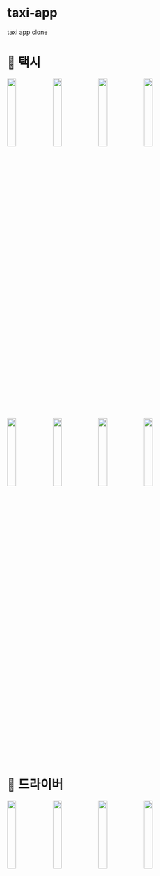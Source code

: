 # taxi-app
taxi app clone

# 🚖 택시
<img src="https://github.com/user-attachments/assets/34066c36-2afc-437b-aa19-a2782e202097" width="20%"/>
<img src="https://github.com/user-attachments/assets/f7bf1199-876d-4136-999f-efc13fb0bf92" width="20%"/>
<img src="https://github.com/user-attachments/assets/6b38c647-0a39-4770-915c-e2b600cc90a9" width="20%"/>
<img src="https://github.com/user-attachments/assets/2a011cae-c549-4baf-b39a-2e40623026ab" width="20%"/>
<img src="https://github.com/user-attachments/assets/d1fd733a-2e99-46a4-90c4-5c6940e58376" width="20%"/>
<img src="https://github.com/user-attachments/assets/3d31860d-f848-42b2-970f-3f973843dc67" width="20%"/>
<img src="https://github.com/user-attachments/assets/e33ad58b-38cc-443d-ad33-af1ce49253cf" width="20%"/>
<img src="https://github.com/user-attachments/assets/458a306d-8cba-4c20-8041-3c96b10fb062" width="20%"/>

# 🪪 드라이버
<img src="https://github.com/user-attachments/assets/c1e68611-9b0f-476f-a8f3-5a675db21840" width="20%"/>
<img src="https://github.com/user-attachments/assets/d7bae041-98b7-4865-8277-375e40fcf873" width="20%"/>
<img src="https://github.com/user-attachments/assets/a5d546ae-a137-48ce-9644-8b5152cdeea6" width="20%"/>
<img src="https://github.com/user-attachments/assets/76212737-ad52-41d6-95f2-dad560ddd6c5" width="20%"/>
